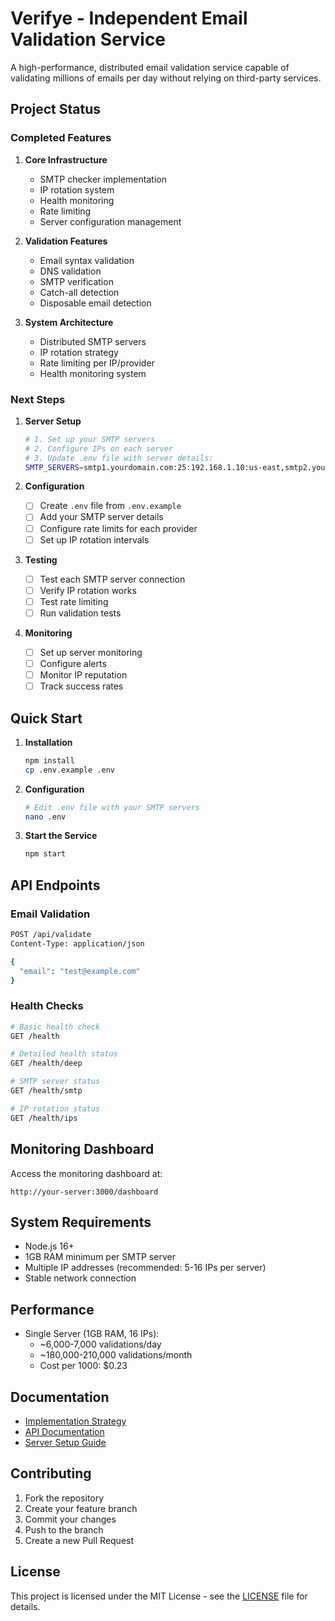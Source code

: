 # Verifye - Independent Email Validation Service

A high-performance, distributed email validation service capable of validating millions of emails per day without relying on third-party services.

## Project Status

### Completed Features

1. **Core Infrastructure**
   - SMTP checker implementation
   - IP rotation system
   - Health monitoring
   - Rate limiting
   - Server configuration management

2. **Validation Features**
   - Email syntax validation
   - DNS validation
   - SMTP verification
   - Catch-all detection
   - Disposable email detection

3. **System Architecture**
   - Distributed SMTP servers
   - IP rotation strategy
   - Rate limiting per IP/provider
   - Health monitoring system

### Next Steps

1. **Server Setup**
   ```bash
   # 1. Set up your SMTP servers
   # 2. Configure IPs on each server
   # 3. Update .env file with server details:
   SMTP_SERVERS=smtp1.yourdomain.com:25:192.168.1.10:us-east,smtp2.yourdomain.com:25:192.168.1.11:eu-west
   ```

2. **Configuration**
   - [ ] Create `.env` file from `.env.example`
   - [ ] Add your SMTP server details
   - [ ] Configure rate limits for each provider
   - [ ] Set up IP rotation intervals

3. **Testing**
   - [ ] Test each SMTP server connection
   - [ ] Verify IP rotation works
   - [ ] Test rate limiting
   - [ ] Run validation tests

4. **Monitoring**
   - [ ] Set up server monitoring
   - [ ] Configure alerts
   - [ ] Monitor IP reputation
   - [ ] Track success rates

## Quick Start

1. **Installation**
   ```bash
   npm install
   cp .env.example .env
   ```

2. **Configuration**
   ```bash
   # Edit .env file with your SMTP servers
   nano .env
   ```

3. **Start the Service**
   ```bash
   npm start
   ```

## API Endpoints

### Email Validation
```bash
POST /api/validate
Content-Type: application/json

{
  "email": "test@example.com"
}
```

### Health Checks
```bash
# Basic health check
GET /health

# Detailed health status
GET /health/deep

# SMTP server status
GET /health/smtp

# IP rotation status
GET /health/ips
```

## Monitoring Dashboard

Access the monitoring dashboard at:
```
http://your-server:3000/dashboard
```

## System Requirements

- Node.js 16+
- 1GB RAM minimum per SMTP server
- Multiple IP addresses (recommended: 5-16 IPs per server)
- Stable network connection

## Performance

- Single Server (1GB RAM, 16 IPs):
  - ~6,000-7,000 validations/day
  - ~180,000-210,000 validations/month
  - Cost per 1000: $0.23

## Documentation

- [Implementation Strategy](docs/IMPLEMENTATION_STRATEGY.md)
- [API Documentation](docs/API.md)
- [Server Setup Guide](docs/SERVER_SETUP.md)

## Contributing

1. Fork the repository
2. Create your feature branch
3. Commit your changes
4. Push to the branch
5. Create a new Pull Request

## License

This project is licensed under the MIT License - see the [LICENSE](LICENSE) file for details.
